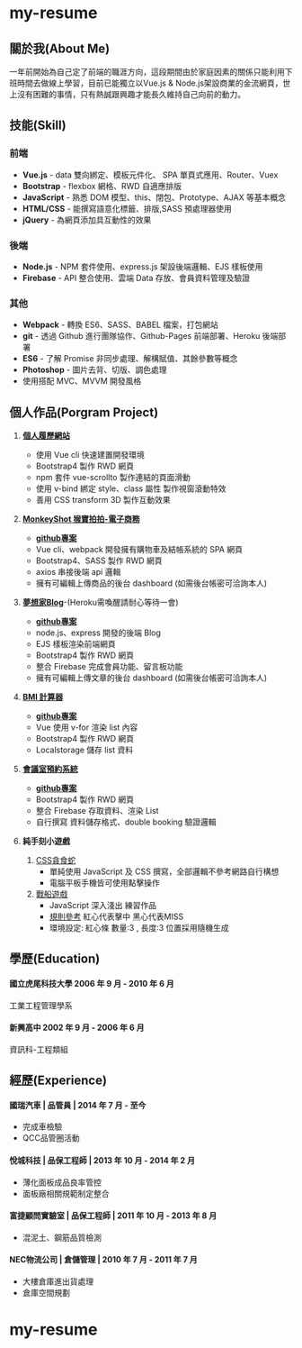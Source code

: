 # my-resume

## 關於我(About Me)
一年前開始為自己定了前端的職涯方向，這段期間由於家庭因素的關係只能利用下班時間去做線上學習，目前已能獨立以Vue.js & Node.js架設商業的金流網頁，世上沒有困難的事情，只有熱誠跟興趣才能長久維持自己向前的動力。

## 技能(Skill)
### 前端
* **Vue.js** - data 雙向綁定、模板元件化、 SPA 單頁式應用、Router、Vuex
* **Bootstrap** - flexbox 網格、RWD 自適應排版
* **JavaScript** - 熟悉 DOM 模型、this、閉包、Prototype、AJAX 等基本概念
* **HTML/CSS** - 能撰寫語意化標籤、排版,SASS 預處理器使用
* **jQuery** - 為網頁添加具互動性的效果

### 後端
* **Node.js** - NPM 套件使用、express.js 架設後端邏輯、EJS 樣板使用
* **Firebase** -  API 整合使用、雲端 Data 存放、會員資料管理及驗證

### 其他
* **Webpack** - 轉換 ES6、SASS、BABEL 檔案，打包網站
* **git** - 透過 Github 進行團隊協作、Github-Pages 前端部署、Heroku 後端部署
* **ES6** - 了解 Promise 非同步處理、解構賦值、其餘參數等概念
* **Photoshop** - 圖片去背、切版、調色處理
* 使用搭配 MVC、MVVM 開發風格

## 個人作品(Porgram Project)
1. [**個人履歷網站**](https://livepower0815.github.io/my-resume/dist/)
    * 使用 Vue cli 快速建置開發環境
    * Bootstrap4 製作 RWD 網頁
    * npm 套件 vue-scrollto 製作連結的頁面滑動
    * 使用 v-bind 綁定 style、class 屬性 製作視窗滾動特效
    * 善用 CSS transform 3D 製作互動效果

2. [**MonkeyShot 猴寶拍拍-電子商務**](https://livepower0815.github.io/my-vue-cli3/dist/)
    * [**github專案**](https://github.com/livepower0815/my-vue-cli3)
    * Vue cli、webpack 開發擁有購物車及結帳系統的 SPA 網頁
    * Bootstrap4、SASS 製作 RWD 網頁
    * axios 串接後端 api 邏輯
    * 擁有可編輯上傳商品的後台 dashboard (如需後台帳密可洽詢本人)

3. [**夢想家Blog**](https://limitless-wildwood-49993.herokuapp.com/)-(Heroku需喚醒請耐心等待一會)
    * [**github專案**](https://github.com/livepower0815/myBlogApp)
    * node.js、express 開發的後端 Blog
    * EJS 樣板渲染前端網頁
    * Bootstrap4 製作 RWD 網頁
    * 整合 Firebase 完成會員功能、留言板功能
    * 擁有可編輯上傳文章的後台 dashboard (如需後台帳密可洽詢本人)

4. [**BMI 計算器**](https://livepower0815.github.io/test1/hexSchool/day17(BMI計算)/)
    * [**github專案**](https://github.com/livepower0815/test1/tree/master/hexSchool/day17(BMI計算)/)
    * Vue 使用 v-for 渲染 list 內容
    * Bootstrap4 製作 RWD 網頁
    * Localstorage 儲存 list 資料

5. [**會議室預約系統**](https://livepower0815.github.io/test1/meetingRoom/)
    * [**github專案**](https://github.com/livepower0815/test1/tree/master/meetingRoom)
    * Bootstrap4 製作 RWD 網頁
    * 整合 Firebase 存取資料、渲染 List
    * 自行撰寫 資料儲存格式、double booking 驗證邏輯

6. **純手刻小遊戲**
    1. [CSS貪食蛇](https://livepower0815.github.io/test1/snakeGame/)
        * 單純使用 JavaScript 及 CSS 撰寫，全部邏輯不參考網路自行構想
        * 電腦平板手機皆可使用點擊操作
    2. [戰船遊戲](https://livepower0815.github.io/test1/hexSchool/the%20first%20days/battleShip.html)
        * JavaScript 深入淺出 練習作品
        * [規則參考](https://zh.wikipedia.org/wiki/海战_(游戏)) 紅心代表擊中 黑心代表MISS
        * 環境設定: 紅心條 數量:3 , 長度:3 位置採用隨機生成


## 學歷(Education)
#### 國立虎尾科技大學 2006 年 9 月 - 2010 年 6 月
工業工程管理學系
#### 新興高中 2002 年 9 月 - 2006 年 6 月
資訊科-工程類組

## 經歷(Experience)
#### 國瑞汽車 | 品管員 | 2014 年 7 月 - 至今
* 完成車檢驗
* QCC品管圈活動

#### 悅城科技 | 品保工程師 | 2013 年 10 月 - 2014 年 2 月
* 薄化面板成品良率管控
* 面板廠相關規範制定整合

#### 富捷顧問實驗室 | 品保工程師 | 2011 年 10 月 - 2013 年 8 月
* 混泥土、鋼筋品質檢測

#### NEC物流公司 | 倉儲管理 | 2010 年 7 月 - 2011 年 7 月
* 大樓倉庫進出貨處理
* 倉庫空間規劃



# my-resume
